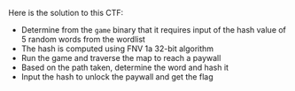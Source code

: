 Here is the solution to this CTF:

- Determine from the `game` binary that it requires input of the hash value of 5 random words from the wordlist
- The hash is computed using FNV 1a 32-bit algorithm
- Run the game and traverse the map to reach a paywall
- Based on the path taken, determine the word and hash it
- Input the hash to unlock the paywall and get the flag

